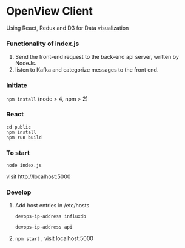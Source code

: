 # OpenView Client

Using React, Redux and D3 for Data visualization

### Functionality of index.js

1. Send the front-end request to the back-end api server, written by NodeJs.
2. listen to Kafka and categorize messages to the front end.

### Initiate
`npm install` (node > 4, npm > 2)

### React  
```
cd public  
npm install   
npm run build  
```
### To start
`node index.js`  

visit http://localhost:5000

### Develop

1. Add host entries in /etc/hosts

    `devops-ip-address influxdb`

    `devops-ip-address api`

2. `npm start` , visit localhost:5000
